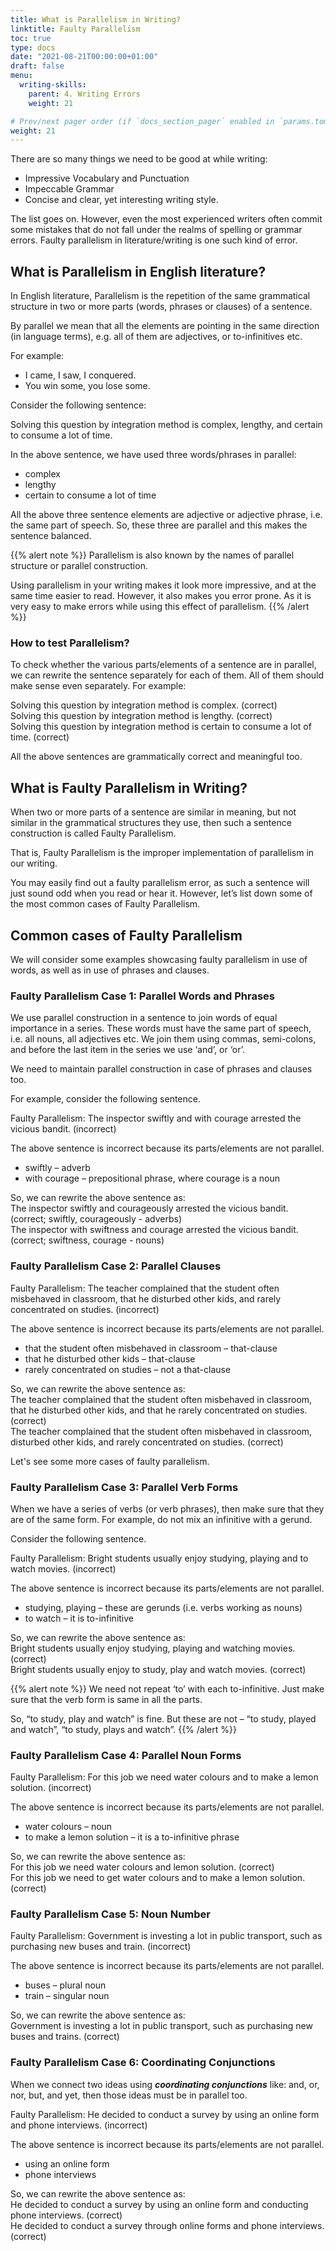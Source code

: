 ```yaml
---
title: What is Parallelism in Writing?
linktitle: Faulty Parallelism
toc: true
type: docs
date: "2021-08-21T00:00:00+01:00"
draft: false
menu:
  writing-skills:
    parent: 4. Writing Errors
    weight: 21

# Prev/next pager order (if `docs_section_pager` enabled in `params.toml`)
weight: 21
---
```


There are so many things we need to be good at while writing:
* Impressive Vocabulary and Punctuation
* Impeccable Grammar
* Concise and clear, yet interesting writing style. 

The list goes on. However, even the most experienced writers often commit some mistakes that do not fall under the realms of spelling or grammar errors. Faulty parallelism in literature/writing is one such kind of error. 


## What is Parallelism in English literature?

In English literature, Parallelism is the repetition of the same grammatical structure in two or more parts (words, phrases or clauses) of a sentence.  

By parallel we mean that all the elements are pointing in the same direction (in language terms), e.g. all of them are adjectives, or to-infinitives etc. 

For example:
* I came, I saw, I conquered.
* You win some, you lose some.

Consider the following sentence:

Solving this question by integration method is complex, lengthy, and certain to consume a lot of time. 

In the above sentence, we have used three words/phrases in parallel:
* complex
* lengthy
* certain to consume a lot of time

All the above three sentence elements are adjective or adjective phrase, i.e. the same part of speech. So, these three are parallel and this makes the sentence balanced.

{{% alert note %}}
Parallelism is also known by the names of parallel structure or parallel construction. 

Using parallelism in your writing makes it look more impressive, and at the same time easier to read. However, it also makes you error prone. As it is very easy to make errors while using this effect of parallelism. 
{{% /alert %}}

### How to test Parallelism?

To check whether the various parts/elements of a sentence are in parallel, we can rewrite the sentence separately for each of them. All of them should make sense even separately. For example:

Solving this question by integration method is complex. (correct) <br>
Solving this question by integration method is lengthy. (correct) <br>
Solving this question by integration method is certain to consume a lot of time. (correct)

All the above sentences are grammatically correct and meaningful too. 


## What is Faulty Parallelism in Writing? 

When two or more parts of a sentence are similar in meaning, but not similar in the grammatical structures they use, then such a sentence construction is called Faulty Parallelism. 

That is, Faulty Parallelism is the improper implementation of parallelism in our writing.

You may easily find out a faulty parallelism error, as such a sentence will just sound odd when you read or hear it. However, let’s list down some of the most common cases of Faulty Parallelism. 


## Common cases of Faulty Parallelism

We will consider some examples showcasing faulty parallelism in use of words, as well as in use of phrases and clauses. 

### Faulty Parallelism Case 1: Parallel Words and Phrases

We use parallel construction in a sentence to join words of equal importance in a series. These words must have the same part of speech, i.e. all nouns, all adjectives etc. We join them using commas, semi-colons, and before the last item in the series we use ‘and’, or ‘or’.

We need to maintain parallel construction in case of phrases and clauses too. 

For example, consider the following sentence. 

Faulty Parallelism: The inspector swiftly and with courage arrested the vicious bandit. (incorrect)

The above sentence is incorrect because its parts/elements are not parallel.
* swiftly – adverb
* with courage – prepositional phrase, where courage is a noun

So, we can rewrite the above sentence as: <br>
The inspector swiftly and courageously arrested the vicious bandit. (correct; swiftly, courageously - adverbs) <br>
The inspector with swiftness and courage arrested the vicious bandit. (correct; swiftness, courage - nouns)

### Faulty Parallelism Case 2: Parallel Clauses

Faulty Parallelism: The teacher complained that the student often misbehaved in classroom, that he disturbed other kids, and rarely concentrated on studies. (incorrect)

The above sentence is incorrect because its parts/elements are not parallel.
* that the student often misbehaved in classroom – that-clause
* that he disturbed other kids – that-clause
* rarely concentrated on studies – not a that-clause

So, we can rewrite the above sentence as: <br>
The teacher complained that the student often misbehaved in classroom, that he disturbed other kids, and that he rarely concentrated on studies. (correct) <br>
The teacher complained that the student often misbehaved in classroom, disturbed other kids, and rarely concentrated on studies. (correct)

Let's see some more cases of faulty parallelism.

### Faulty Parallelism Case 3: Parallel Verb Forms

When we have a series of verbs (or verb phrases), then make sure that they are of the same form. For example, do not mix an infinitive with a gerund.

Consider the following sentence.

Faulty Parallelism: Bright students usually enjoy studying, playing and to watch movies.  (incorrect)

The above sentence is incorrect because its parts/elements are not parallel.
* studying, playing – these are gerunds (i.e. verbs working as nouns)
* to watch – it is to-infinitive

So, we can rewrite the above sentence as: <br>
Bright students usually enjoy studying, playing and watching movies.  (correct) <br>
Bright students usually enjoy to study, play and watch movies.  (correct)

{{% alert note %}}
We need not repeat ‘to’ with each to-infinitive. Just make sure that the verb form is same in all the parts.  

So, “to study, play and watch” is fine. But these are not – “to study, played and watch”, “to study, plays and watch”.
{{% /alert %}}

### Faulty Parallelism Case 4: Parallel Noun Forms

Faulty Parallelism: For this job we need water colours and to make a lemon solution.  (incorrect)

The above sentence is incorrect because its parts/elements are not parallel.
* water colours – noun
* to make a lemon solution – it is a to-infinitive phrase

So, we can rewrite the above sentence as: <br>
For this job we need water colours and lemon solution.  (correct) <br>
For this job we need to get water colours and to make a lemon solution.  (correct)

### Faulty Parallelism Case 5: Noun Number

Faulty Parallelism: Government is investing a lot in public transport, such as purchasing new buses and train.  (incorrect)

The above sentence is incorrect because its parts/elements are not parallel.
* buses – plural noun
* train – singular noun

So, we can rewrite the above sentence as: <br>
Government is investing a lot in public transport, such as purchasing new buses and trains.  (correct)

### Faulty Parallelism Case 6: Coordinating Conjunctions

When we connect two ideas using ***coordinating conjunctions*** like: and, or, nor, but, and yet, then those ideas must be in parallel too. 

Faulty Parallelism: He decided to conduct a survey by using an online form and phone interviews. (incorrect)

The above sentence is incorrect because its parts/elements are not parallel.
* using an online form
* phone interviews

So, we can rewrite the above sentence as: <br>
He decided to conduct a survey by using an online form and conducting phone interviews. (correct) <br>
He decided to conduct a survey through online forms and phone interviews. (correct)

<!-- Commented out for ebook sake -->
<!-- ### Faulty Parallelism Case 7: Correlative Conjunctions

When we connect two ideas using ***correlative conjunctions*** like: not only…but also, either…or, and neither…nor, then those ideas must be in parallel too. 

Faulty Parallelism: He decided to conduct a survey by either using an online form or phone interviews. (incorrect)

The above sentence is incorrect because its parts/elements are not parallel.
* using an online form
* phone interviews

So, we can rewrite the above sentence as: <br>
He decided to conduct a survey by either using an online form or conducting phone interviews. (correct) <br>
He decided to conduct a survey through either online forms or phone interviews. (correct)

### Faulty Parallelism Case 8: Words of Comparison

When we connect/compare two ideas using ***words of comparison*** like: 'over', 'than' or 'as', then those ideas must be in parallel too. 

Faulty Parallelism: He prefers using an online form over phone interviews. (incorrect)

The above sentence is incorrect because its parts/elements are not parallel.
* using an online form
* phone interviews

So, we can rewrite the above sentence as: <br>
He prefers online forms over phone interviews. (correct) <br>
He prefers using an online form over conducting phone interviews. (correct)

{{% alert note %}}
We should make sure that parallelism is maintained in the following cases too:
* the elements of a list after a colon must be parallel. 
* sub-headings of an article must be in parallel too.
{{% /alert %}} -->

